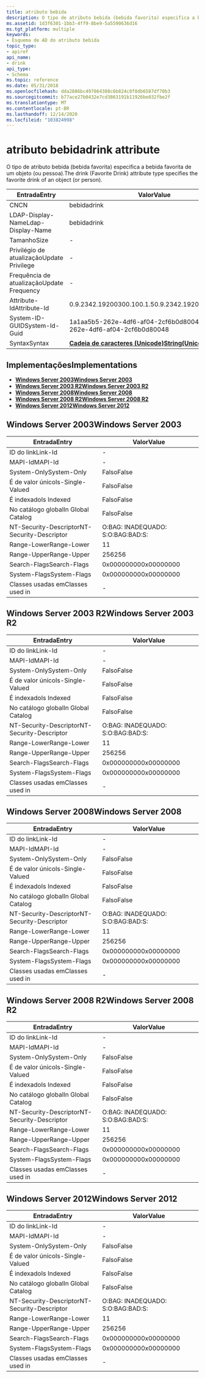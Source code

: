 ```yaml
---
title: atributo bebida
description: O tipo de atributo bebida (bebida favorita) especifica a bebida favorita de um objeto (ou pessoa).
ms.assetid: 1d3f6301-1bb3-4ff9-8be9-5a5590636d16
ms.tgt_platform: multiple
keywords:
- Esquema de AD do atributo bebida
topic_type:
- apiref
api_name:
- drink
api_type:
- Schema
ms.topic: reference
ms.date: 05/31/2018
ms.openlocfilehash: dda2886bc497064308c6b824c8f8db6587df70b3
ms.sourcegitcommit: b77ace27b0432e7cd3863191b11926be032fbe2f
ms.translationtype: MT
ms.contentlocale: pt-BR
ms.lasthandoff: 12/14/2020
ms.locfileid: "103824998"
---
```

# <a name="drink-attribute"></a><span data-ttu-id="e7c02-104">atributo bebida</span><span class="sxs-lookup"><span data-stu-id="e7c02-104">drink attribute</span></span>

<span data-ttu-id="e7c02-105">O tipo de atributo bebida (bebida favorita) especifica a bebida favorita de um objeto (ou pessoa).</span><span class="sxs-lookup"><span data-stu-id="e7c02-105">The drink (Favorite Drink) attribute type specifies the favorite drink of an object (or person).</span></span>



| <span data-ttu-id="e7c02-106">Entrada</span><span class="sxs-lookup"><span data-stu-id="e7c02-106">Entry</span></span> | <span data-ttu-id="e7c02-107">Valor</span><span class="sxs-lookup"><span data-stu-id="e7c02-107">Value</span></span> |
|-------------------|---------------------------------------------|
| <span data-ttu-id="e7c02-108">CN</span><span class="sxs-lookup"><span data-stu-id="e7c02-108">CN</span></span>                | <span data-ttu-id="e7c02-109">bebida</span><span class="sxs-lookup"><span data-stu-id="e7c02-109">drink</span></span>                                       |
| <span data-ttu-id="e7c02-110">LDAP-Display-Name</span><span class="sxs-lookup"><span data-stu-id="e7c02-110">Ldap-Display-Name</span></span> | <span data-ttu-id="e7c02-111">bebida</span><span class="sxs-lookup"><span data-stu-id="e7c02-111">drink</span></span>                                       |
| <span data-ttu-id="e7c02-112">Tamanho</span><span class="sxs-lookup"><span data-stu-id="e7c02-112">Size</span></span>              | \-                                          |
| <span data-ttu-id="e7c02-113">Privilégio de atualização</span><span class="sxs-lookup"><span data-stu-id="e7c02-113">Update Privilege</span></span>  | \-                                          |
| <span data-ttu-id="e7c02-114">Frequência de atualização</span><span class="sxs-lookup"><span data-stu-id="e7c02-114">Update Frequency</span></span>  | \-                                          |
| <span data-ttu-id="e7c02-115">Attribute-Id</span><span class="sxs-lookup"><span data-stu-id="e7c02-115">Attribute-Id</span></span>      | <span data-ttu-id="e7c02-116">0.9.2342.19200300.100.1.5</span><span class="sxs-lookup"><span data-stu-id="e7c02-116">0.9.2342.19200300.100.1.5</span></span>                   |
| <span data-ttu-id="e7c02-117">System-ID-GUID</span><span class="sxs-lookup"><span data-stu-id="e7c02-117">System-Id-Guid</span></span>    | <span data-ttu-id="e7c02-118">1a1aa5b5-262e-4df6-af04-2cf6b0d80048</span><span class="sxs-lookup"><span data-stu-id="e7c02-118">1a1aa5b5-262e-4df6-af04-2cf6b0d80048</span></span>        |
| <span data-ttu-id="e7c02-119">Syntax</span><span class="sxs-lookup"><span data-stu-id="e7c02-119">Syntax</span></span>            | [<span data-ttu-id="e7c02-120">**Cadeia de caracteres (Unicode)**</span><span class="sxs-lookup"><span data-stu-id="e7c02-120">**String(Unicode)**</span></span>](s-string-unicode.md) |



## <a name="implementations"></a><span data-ttu-id="e7c02-121">Implementações</span><span class="sxs-lookup"><span data-stu-id="e7c02-121">Implementations</span></span>

-   [<span data-ttu-id="e7c02-122">**Windows Server 2003**</span><span class="sxs-lookup"><span data-stu-id="e7c02-122">**Windows Server 2003**</span></span>](#windows-server-2003)
-   [<span data-ttu-id="e7c02-123">**Windows Server 2003 R2**</span><span class="sxs-lookup"><span data-stu-id="e7c02-123">**Windows Server 2003 R2**</span></span>](#windows-server-2003-r2)
-   [<span data-ttu-id="e7c02-124">**Windows Server 2008**</span><span class="sxs-lookup"><span data-stu-id="e7c02-124">**Windows Server 2008**</span></span>](#windows-server-2008)
-   [<span data-ttu-id="e7c02-125">**Windows Server 2008 R2**</span><span class="sxs-lookup"><span data-stu-id="e7c02-125">**Windows Server 2008 R2**</span></span>](#windows-server-2008-r2)
-   [<span data-ttu-id="e7c02-126">**Windows Server 2012**</span><span class="sxs-lookup"><span data-stu-id="e7c02-126">**Windows Server 2012**</span></span>](#windows-server-2012)

## <a name="windows-server-2003"></a><span data-ttu-id="e7c02-127">Windows Server 2003</span><span class="sxs-lookup"><span data-stu-id="e7c02-127">Windows Server 2003</span></span>



| <span data-ttu-id="e7c02-128">Entrada</span><span class="sxs-lookup"><span data-stu-id="e7c02-128">Entry</span></span> | <span data-ttu-id="e7c02-129">Valor</span><span class="sxs-lookup"><span data-stu-id="e7c02-129">Value</span></span> |
|------------------------|--------------|
| <span data-ttu-id="e7c02-130">ID do link</span><span class="sxs-lookup"><span data-stu-id="e7c02-130">Link-Id</span></span>                | \-           |
| <span data-ttu-id="e7c02-131">MAPI-Id</span><span class="sxs-lookup"><span data-stu-id="e7c02-131">MAPI-Id</span></span>                | \-           |
| <span data-ttu-id="e7c02-132">System-Only</span><span class="sxs-lookup"><span data-stu-id="e7c02-132">System-Only</span></span>            | <span data-ttu-id="e7c02-133">Falso</span><span class="sxs-lookup"><span data-stu-id="e7c02-133">False</span></span>        |
| <span data-ttu-id="e7c02-134">É de valor único</span><span class="sxs-lookup"><span data-stu-id="e7c02-134">Is-Single-Valued</span></span>       | <span data-ttu-id="e7c02-135">Falso</span><span class="sxs-lookup"><span data-stu-id="e7c02-135">False</span></span>        |
| <span data-ttu-id="e7c02-136">É indexado</span><span class="sxs-lookup"><span data-stu-id="e7c02-136">Is Indexed</span></span>             | <span data-ttu-id="e7c02-137">Falso</span><span class="sxs-lookup"><span data-stu-id="e7c02-137">False</span></span>        |
| <span data-ttu-id="e7c02-138">No catálogo global</span><span class="sxs-lookup"><span data-stu-id="e7c02-138">In Global Catalog</span></span>      | <span data-ttu-id="e7c02-139">Falso</span><span class="sxs-lookup"><span data-stu-id="e7c02-139">False</span></span>        |
| <span data-ttu-id="e7c02-140">NT-Security-Descriptor</span><span class="sxs-lookup"><span data-stu-id="e7c02-140">NT-Security-Descriptor</span></span> | <span data-ttu-id="e7c02-141">O:BAG: INADEQUADO: S:</span><span class="sxs-lookup"><span data-stu-id="e7c02-141">O:BAG:BAD:S:</span></span> |
| <span data-ttu-id="e7c02-142">Range-Lower</span><span class="sxs-lookup"><span data-stu-id="e7c02-142">Range-Lower</span></span>            | <span data-ttu-id="e7c02-143">1</span><span class="sxs-lookup"><span data-stu-id="e7c02-143">1</span></span>            |
| <span data-ttu-id="e7c02-144">Range-Upper</span><span class="sxs-lookup"><span data-stu-id="e7c02-144">Range-Upper</span></span>            | <span data-ttu-id="e7c02-145">256</span><span class="sxs-lookup"><span data-stu-id="e7c02-145">256</span></span>          |
| <span data-ttu-id="e7c02-146">Search-Flags</span><span class="sxs-lookup"><span data-stu-id="e7c02-146">Search-Flags</span></span>           | <span data-ttu-id="e7c02-147">0x00000000</span><span class="sxs-lookup"><span data-stu-id="e7c02-147">0x00000000</span></span>   |
| <span data-ttu-id="e7c02-148">System-Flags</span><span class="sxs-lookup"><span data-stu-id="e7c02-148">System-Flags</span></span>           | <span data-ttu-id="e7c02-149">0x00000000</span><span class="sxs-lookup"><span data-stu-id="e7c02-149">0x00000000</span></span>   |
| <span data-ttu-id="e7c02-150">Classes usadas em</span><span class="sxs-lookup"><span data-stu-id="e7c02-150">Classes used in</span></span>        | \-           |



## <a name="windows-server-2003-r2"></a><span data-ttu-id="e7c02-151">Windows Server 2003 R2</span><span class="sxs-lookup"><span data-stu-id="e7c02-151">Windows Server 2003 R2</span></span>



| <span data-ttu-id="e7c02-152">Entrada</span><span class="sxs-lookup"><span data-stu-id="e7c02-152">Entry</span></span> | <span data-ttu-id="e7c02-153">Valor</span><span class="sxs-lookup"><span data-stu-id="e7c02-153">Value</span></span> |
|------------------------|--------------|
| <span data-ttu-id="e7c02-154">ID do link</span><span class="sxs-lookup"><span data-stu-id="e7c02-154">Link-Id</span></span>                | \-           |
| <span data-ttu-id="e7c02-155">MAPI-Id</span><span class="sxs-lookup"><span data-stu-id="e7c02-155">MAPI-Id</span></span>                | \-           |
| <span data-ttu-id="e7c02-156">System-Only</span><span class="sxs-lookup"><span data-stu-id="e7c02-156">System-Only</span></span>            | <span data-ttu-id="e7c02-157">Falso</span><span class="sxs-lookup"><span data-stu-id="e7c02-157">False</span></span>        |
| <span data-ttu-id="e7c02-158">É de valor único</span><span class="sxs-lookup"><span data-stu-id="e7c02-158">Is-Single-Valued</span></span>       | <span data-ttu-id="e7c02-159">Falso</span><span class="sxs-lookup"><span data-stu-id="e7c02-159">False</span></span>        |
| <span data-ttu-id="e7c02-160">É indexado</span><span class="sxs-lookup"><span data-stu-id="e7c02-160">Is Indexed</span></span>             | <span data-ttu-id="e7c02-161">Falso</span><span class="sxs-lookup"><span data-stu-id="e7c02-161">False</span></span>        |
| <span data-ttu-id="e7c02-162">No catálogo global</span><span class="sxs-lookup"><span data-stu-id="e7c02-162">In Global Catalog</span></span>      | <span data-ttu-id="e7c02-163">Falso</span><span class="sxs-lookup"><span data-stu-id="e7c02-163">False</span></span>        |
| <span data-ttu-id="e7c02-164">NT-Security-Descriptor</span><span class="sxs-lookup"><span data-stu-id="e7c02-164">NT-Security-Descriptor</span></span> | <span data-ttu-id="e7c02-165">O:BAG: INADEQUADO: S:</span><span class="sxs-lookup"><span data-stu-id="e7c02-165">O:BAG:BAD:S:</span></span> |
| <span data-ttu-id="e7c02-166">Range-Lower</span><span class="sxs-lookup"><span data-stu-id="e7c02-166">Range-Lower</span></span>            | <span data-ttu-id="e7c02-167">1</span><span class="sxs-lookup"><span data-stu-id="e7c02-167">1</span></span>            |
| <span data-ttu-id="e7c02-168">Range-Upper</span><span class="sxs-lookup"><span data-stu-id="e7c02-168">Range-Upper</span></span>            | <span data-ttu-id="e7c02-169">256</span><span class="sxs-lookup"><span data-stu-id="e7c02-169">256</span></span>          |
| <span data-ttu-id="e7c02-170">Search-Flags</span><span class="sxs-lookup"><span data-stu-id="e7c02-170">Search-Flags</span></span>           | <span data-ttu-id="e7c02-171">0x00000000</span><span class="sxs-lookup"><span data-stu-id="e7c02-171">0x00000000</span></span>   |
| <span data-ttu-id="e7c02-172">System-Flags</span><span class="sxs-lookup"><span data-stu-id="e7c02-172">System-Flags</span></span>           | <span data-ttu-id="e7c02-173">0x00000000</span><span class="sxs-lookup"><span data-stu-id="e7c02-173">0x00000000</span></span>   |
| <span data-ttu-id="e7c02-174">Classes usadas em</span><span class="sxs-lookup"><span data-stu-id="e7c02-174">Classes used in</span></span>        | \-           |



## <a name="windows-server-2008"></a><span data-ttu-id="e7c02-175">Windows Server 2008</span><span class="sxs-lookup"><span data-stu-id="e7c02-175">Windows Server 2008</span></span>



| <span data-ttu-id="e7c02-176">Entrada</span><span class="sxs-lookup"><span data-stu-id="e7c02-176">Entry</span></span> | <span data-ttu-id="e7c02-177">Valor</span><span class="sxs-lookup"><span data-stu-id="e7c02-177">Value</span></span> |
|------------------------|--------------|
| <span data-ttu-id="e7c02-178">ID do link</span><span class="sxs-lookup"><span data-stu-id="e7c02-178">Link-Id</span></span>                | \-           |
| <span data-ttu-id="e7c02-179">MAPI-Id</span><span class="sxs-lookup"><span data-stu-id="e7c02-179">MAPI-Id</span></span>                | \-           |
| <span data-ttu-id="e7c02-180">System-Only</span><span class="sxs-lookup"><span data-stu-id="e7c02-180">System-Only</span></span>            | <span data-ttu-id="e7c02-181">Falso</span><span class="sxs-lookup"><span data-stu-id="e7c02-181">False</span></span>        |
| <span data-ttu-id="e7c02-182">É de valor único</span><span class="sxs-lookup"><span data-stu-id="e7c02-182">Is-Single-Valued</span></span>       | <span data-ttu-id="e7c02-183">Falso</span><span class="sxs-lookup"><span data-stu-id="e7c02-183">False</span></span>        |
| <span data-ttu-id="e7c02-184">É indexado</span><span class="sxs-lookup"><span data-stu-id="e7c02-184">Is Indexed</span></span>             | <span data-ttu-id="e7c02-185">Falso</span><span class="sxs-lookup"><span data-stu-id="e7c02-185">False</span></span>        |
| <span data-ttu-id="e7c02-186">No catálogo global</span><span class="sxs-lookup"><span data-stu-id="e7c02-186">In Global Catalog</span></span>      | <span data-ttu-id="e7c02-187">Falso</span><span class="sxs-lookup"><span data-stu-id="e7c02-187">False</span></span>        |
| <span data-ttu-id="e7c02-188">NT-Security-Descriptor</span><span class="sxs-lookup"><span data-stu-id="e7c02-188">NT-Security-Descriptor</span></span> | <span data-ttu-id="e7c02-189">O:BAG: INADEQUADO: S:</span><span class="sxs-lookup"><span data-stu-id="e7c02-189">O:BAG:BAD:S:</span></span> |
| <span data-ttu-id="e7c02-190">Range-Lower</span><span class="sxs-lookup"><span data-stu-id="e7c02-190">Range-Lower</span></span>            | <span data-ttu-id="e7c02-191">1</span><span class="sxs-lookup"><span data-stu-id="e7c02-191">1</span></span>            |
| <span data-ttu-id="e7c02-192">Range-Upper</span><span class="sxs-lookup"><span data-stu-id="e7c02-192">Range-Upper</span></span>            | <span data-ttu-id="e7c02-193">256</span><span class="sxs-lookup"><span data-stu-id="e7c02-193">256</span></span>          |
| <span data-ttu-id="e7c02-194">Search-Flags</span><span class="sxs-lookup"><span data-stu-id="e7c02-194">Search-Flags</span></span>           | <span data-ttu-id="e7c02-195">0x00000000</span><span class="sxs-lookup"><span data-stu-id="e7c02-195">0x00000000</span></span>   |
| <span data-ttu-id="e7c02-196">System-Flags</span><span class="sxs-lookup"><span data-stu-id="e7c02-196">System-Flags</span></span>           | <span data-ttu-id="e7c02-197">0x00000000</span><span class="sxs-lookup"><span data-stu-id="e7c02-197">0x00000000</span></span>   |
| <span data-ttu-id="e7c02-198">Classes usadas em</span><span class="sxs-lookup"><span data-stu-id="e7c02-198">Classes used in</span></span>        | \-           |



## <a name="windows-server-2008-r2"></a><span data-ttu-id="e7c02-199">Windows Server 2008 R2</span><span class="sxs-lookup"><span data-stu-id="e7c02-199">Windows Server 2008 R2</span></span>



| <span data-ttu-id="e7c02-200">Entrada</span><span class="sxs-lookup"><span data-stu-id="e7c02-200">Entry</span></span> | <span data-ttu-id="e7c02-201">Valor</span><span class="sxs-lookup"><span data-stu-id="e7c02-201">Value</span></span> |
|------------------------|--------------|
| <span data-ttu-id="e7c02-202">ID do link</span><span class="sxs-lookup"><span data-stu-id="e7c02-202">Link-Id</span></span>                | \-           |
| <span data-ttu-id="e7c02-203">MAPI-Id</span><span class="sxs-lookup"><span data-stu-id="e7c02-203">MAPI-Id</span></span>                | \-           |
| <span data-ttu-id="e7c02-204">System-Only</span><span class="sxs-lookup"><span data-stu-id="e7c02-204">System-Only</span></span>            | <span data-ttu-id="e7c02-205">Falso</span><span class="sxs-lookup"><span data-stu-id="e7c02-205">False</span></span>        |
| <span data-ttu-id="e7c02-206">É de valor único</span><span class="sxs-lookup"><span data-stu-id="e7c02-206">Is-Single-Valued</span></span>       | <span data-ttu-id="e7c02-207">Falso</span><span class="sxs-lookup"><span data-stu-id="e7c02-207">False</span></span>        |
| <span data-ttu-id="e7c02-208">É indexado</span><span class="sxs-lookup"><span data-stu-id="e7c02-208">Is Indexed</span></span>             | <span data-ttu-id="e7c02-209">Falso</span><span class="sxs-lookup"><span data-stu-id="e7c02-209">False</span></span>        |
| <span data-ttu-id="e7c02-210">No catálogo global</span><span class="sxs-lookup"><span data-stu-id="e7c02-210">In Global Catalog</span></span>      | <span data-ttu-id="e7c02-211">Falso</span><span class="sxs-lookup"><span data-stu-id="e7c02-211">False</span></span>        |
| <span data-ttu-id="e7c02-212">NT-Security-Descriptor</span><span class="sxs-lookup"><span data-stu-id="e7c02-212">NT-Security-Descriptor</span></span> | <span data-ttu-id="e7c02-213">O:BAG: INADEQUADO: S:</span><span class="sxs-lookup"><span data-stu-id="e7c02-213">O:BAG:BAD:S:</span></span> |
| <span data-ttu-id="e7c02-214">Range-Lower</span><span class="sxs-lookup"><span data-stu-id="e7c02-214">Range-Lower</span></span>            | <span data-ttu-id="e7c02-215">1</span><span class="sxs-lookup"><span data-stu-id="e7c02-215">1</span></span>            |
| <span data-ttu-id="e7c02-216">Range-Upper</span><span class="sxs-lookup"><span data-stu-id="e7c02-216">Range-Upper</span></span>            | <span data-ttu-id="e7c02-217">256</span><span class="sxs-lookup"><span data-stu-id="e7c02-217">256</span></span>          |
| <span data-ttu-id="e7c02-218">Search-Flags</span><span class="sxs-lookup"><span data-stu-id="e7c02-218">Search-Flags</span></span>           | <span data-ttu-id="e7c02-219">0x00000000</span><span class="sxs-lookup"><span data-stu-id="e7c02-219">0x00000000</span></span>   |
| <span data-ttu-id="e7c02-220">System-Flags</span><span class="sxs-lookup"><span data-stu-id="e7c02-220">System-Flags</span></span>           | <span data-ttu-id="e7c02-221">0x00000000</span><span class="sxs-lookup"><span data-stu-id="e7c02-221">0x00000000</span></span>   |
| <span data-ttu-id="e7c02-222">Classes usadas em</span><span class="sxs-lookup"><span data-stu-id="e7c02-222">Classes used in</span></span>        | \-           |



## <a name="windows-server-2012"></a><span data-ttu-id="e7c02-223">Windows Server 2012</span><span class="sxs-lookup"><span data-stu-id="e7c02-223">Windows Server 2012</span></span>



| <span data-ttu-id="e7c02-224">Entrada</span><span class="sxs-lookup"><span data-stu-id="e7c02-224">Entry</span></span> | <span data-ttu-id="e7c02-225">Valor</span><span class="sxs-lookup"><span data-stu-id="e7c02-225">Value</span></span> |
|------------------------|--------------|
| <span data-ttu-id="e7c02-226">ID do link</span><span class="sxs-lookup"><span data-stu-id="e7c02-226">Link-Id</span></span>                | \-           |
| <span data-ttu-id="e7c02-227">MAPI-Id</span><span class="sxs-lookup"><span data-stu-id="e7c02-227">MAPI-Id</span></span>                | \-           |
| <span data-ttu-id="e7c02-228">System-Only</span><span class="sxs-lookup"><span data-stu-id="e7c02-228">System-Only</span></span>            | <span data-ttu-id="e7c02-229">Falso</span><span class="sxs-lookup"><span data-stu-id="e7c02-229">False</span></span>        |
| <span data-ttu-id="e7c02-230">É de valor único</span><span class="sxs-lookup"><span data-stu-id="e7c02-230">Is-Single-Valued</span></span>       | <span data-ttu-id="e7c02-231">Falso</span><span class="sxs-lookup"><span data-stu-id="e7c02-231">False</span></span>        |
| <span data-ttu-id="e7c02-232">É indexado</span><span class="sxs-lookup"><span data-stu-id="e7c02-232">Is Indexed</span></span>             | <span data-ttu-id="e7c02-233">Falso</span><span class="sxs-lookup"><span data-stu-id="e7c02-233">False</span></span>        |
| <span data-ttu-id="e7c02-234">No catálogo global</span><span class="sxs-lookup"><span data-stu-id="e7c02-234">In Global Catalog</span></span>      | <span data-ttu-id="e7c02-235">Falso</span><span class="sxs-lookup"><span data-stu-id="e7c02-235">False</span></span>        |
| <span data-ttu-id="e7c02-236">NT-Security-Descriptor</span><span class="sxs-lookup"><span data-stu-id="e7c02-236">NT-Security-Descriptor</span></span> | <span data-ttu-id="e7c02-237">O:BAG: INADEQUADO: S:</span><span class="sxs-lookup"><span data-stu-id="e7c02-237">O:BAG:BAD:S:</span></span> |
| <span data-ttu-id="e7c02-238">Range-Lower</span><span class="sxs-lookup"><span data-stu-id="e7c02-238">Range-Lower</span></span>            | <span data-ttu-id="e7c02-239">1</span><span class="sxs-lookup"><span data-stu-id="e7c02-239">1</span></span>            |
| <span data-ttu-id="e7c02-240">Range-Upper</span><span class="sxs-lookup"><span data-stu-id="e7c02-240">Range-Upper</span></span>            | <span data-ttu-id="e7c02-241">256</span><span class="sxs-lookup"><span data-stu-id="e7c02-241">256</span></span>          |
| <span data-ttu-id="e7c02-242">Search-Flags</span><span class="sxs-lookup"><span data-stu-id="e7c02-242">Search-Flags</span></span>           | <span data-ttu-id="e7c02-243">0x00000000</span><span class="sxs-lookup"><span data-stu-id="e7c02-243">0x00000000</span></span>   |
| <span data-ttu-id="e7c02-244">System-Flags</span><span class="sxs-lookup"><span data-stu-id="e7c02-244">System-Flags</span></span>           | <span data-ttu-id="e7c02-245">0x00000000</span><span class="sxs-lookup"><span data-stu-id="e7c02-245">0x00000000</span></span>   |
| <span data-ttu-id="e7c02-246">Classes usadas em</span><span class="sxs-lookup"><span data-stu-id="e7c02-246">Classes used in</span></span>        | \-           |



 

 




